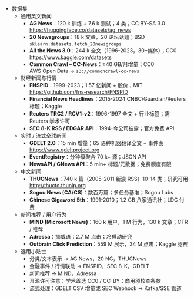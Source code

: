 - 数据集
  - 通用英文新闻
    - **AG News**：120 k 训练 + 7.6 k 测试；4 类；CC BY-SA 3.0  
      <https://huggingface.co/datasets/ag_news>
    - **20 Newsgroups**：18 k 文章，20 论坛话题；BSD  
      `sklearn.datasets.fetch_20newsgroups`
    - **All the News 3.0**：244 k 全文（1996-2023，30+媒体）；CC0  
      <https://www.kaggle.com/datasets>
    - **Common Crawl – CC-News**：≥40 GB/月增量；CC0  
      AWS Open Data → `s3://commoncrawl-cc-news`
  - 财经新闻与行情
    - **FNSPID**：1999-2023；1.57 亿新闻 + 股价；MIT  
      <https://github.com/fns-research/FNSPID>
    - **Financial News Headlines**：2015-2024 CNBC/Guardian/Reuters 标题；Kaggle
    - **Reuters TRC2 / RCV1-v2**：1996-1997 全文 + 行业标签；需 Reuters 学术许可
    - **SEC 8-K RSS / EDGAR API**：1994-今公司披露；官方免费 API
  - 实时 / 流式全球新闻
    - **GDELT 2.0**：15 min 增量；65 语种机器翻译全文 + 事件表  
      <https://www.gdeltproject.org>
    - **EventRegistry**：分钟级聚合 70 k+ 源；JSON API
    - **NewsAPI / GNews API**：5 min+ 标题/元数据；免费额度有限
  - 中文新闻
    - **THUCNews**：740 k 篇（2005-2011 新浪 RSS）10-14 类；研究可用  
      <http://thuctc.thunlp.org>
    - **Sogou News (CA/CS)**：数百万篇；多任务基准；Sogou Labs
    - **Chinese Gigaword 5th**：1991-2010；1.2 GB 八家通讯社；LDC 付费
  - 新闻推荐 / 用户行为
    - **MIND (Microsoft News)**：160 k 用户，1 M 行为，130 k 文章；CTR / 推荐
    - **Adressa**：挪威语；2.7 M 点击；冷启动研究
    - **Outbrain Click Prediction**：559 M 展示，34 M 点击；Kaggle 竞赛
  - 选用小贴士
    - 分类/文本表示 → AG News，20 NG，THUCNews
    - 金融事件 / 行情联动 → FNSPID，SEC 8-K，GDELT
    - 新闻推荐 → MIND，Adressa
    - 开源许可注意：学术首选 CC0 / CC-BY；商用须核查条款
    - 流式处理：GDELT CSV 增量或 SEC Webhook → Kafka/SSE 管道